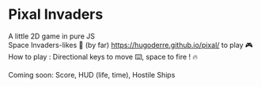 # Pixal Invaders
A little 2D game in pure JS <br>
Space Invaders-likes 👾 (by far)
https://hugoderre.github.io/pixal/ to play 🎮 <br>
How to play : Directional keys to move ⌨️, space to fire ! 🔥

Coming soon: Score, HUD (life, time), Hostile Ships 
